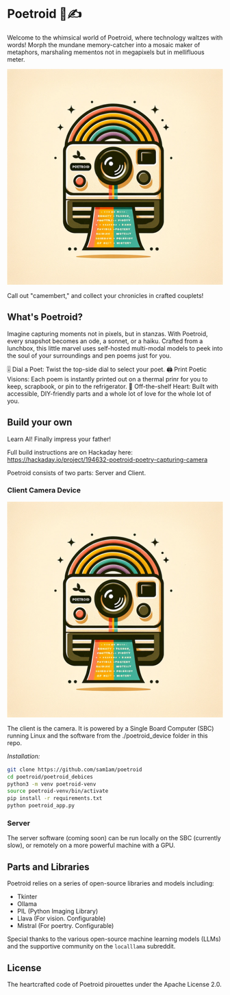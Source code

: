 # Poetroid 📸✍️

Welcome to the whimsical world of Poetroid, where technology waltzes with words! Morph the mundane memory-catcher into a mosaic maker of metaphors, marshaling mementos not in megapixels but in mellifluous meter. 

![Poetroid Camera](./poetroid_device/poetroid.png)  

Call out "camembert," and collect your chronicles in crafted couplets!

## What's Poetroid?

Imagine capturing moments not in pixels, but in stanzas. With Poetroid, every snapshot becomes an ode, a sonnet, or a haiku. Crafted from a lunchbox, this little marvel uses self-hosted multi-modal models to peek into the soul of your surroundings and pen poems just for you.

🎚 Dial a Poet: Twist the top-side dial to select your poet.
🖨 Print Poetic Visions: Each poem is instantly printed out on a thermal prinr for you to keep, scrapbook, or pin to the refrigerator.
🔧 Off-the-shelf Heart: Built with accessible, DIY-friendly parts and a whole lot of love for the whole lot of you.

## Build your own

Learn AI! Finally impress your father! 

Full build instructions are on Hackaday here: https://hackaday.io/project/194632-poetroid-poetry-capturing-camera

Poetroid consists of two parts: Server and Client. 

### Client Camera Device

![Poetroid Device](./poetroid_device/poetroid.png)

The client is the camera. It is powered by a Single Board Computer (SBC) running Linux and the software from the ./poetroid_device folder in this repo. 

*Installation:*

```bash
git clone https://github.com/sam1am/poetroid
cd poetroid/poetroid_debices
python3 -m venv poetroid-venv
source poetroid-venv/bin/activate
pip install -r requirements.txt
python poetroid_app.py
```

### Server 

The server software (coming soon) can be run locally on the SBC (currently slow), or remotely on a more powerful machine with a GPU. 

## Parts and Libraries

Poetroid relies on a series of open-source libraries and models including:

- Tkinter
- Ollama
- PIL (Python Imaging Library)
- Llava (For vision. Configurable)
- Mistral (For poertry. Configurable)

Special thanks to the various open-source machine learning models (LLMs) and the supportive community on the `localllama` subreddit.

## License
The heartcrafted code of Poetroid pirouettes under the Apache License 2.0.